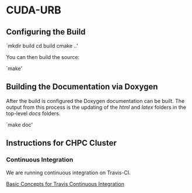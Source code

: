 # CUDA-URB

## Configuring the Build

`mkdir build
cd build
cmake ..'

You can then build the source:

`make'

## Building the Documentation via Doxygen

After the build is configured the Doxygen documentation can be built. The output from this process is the updating of the _html_ and _latex_ folders in the top-level _docs_ folders.

`make doc'

## Instructions for CHPC Cluster



### Continuous Integration

We are running continuous integration on Travis-CI.

[Basic Concepts for Travis Continuous Integration](https://docs.travis-ci.com/user/for-beginners/)


